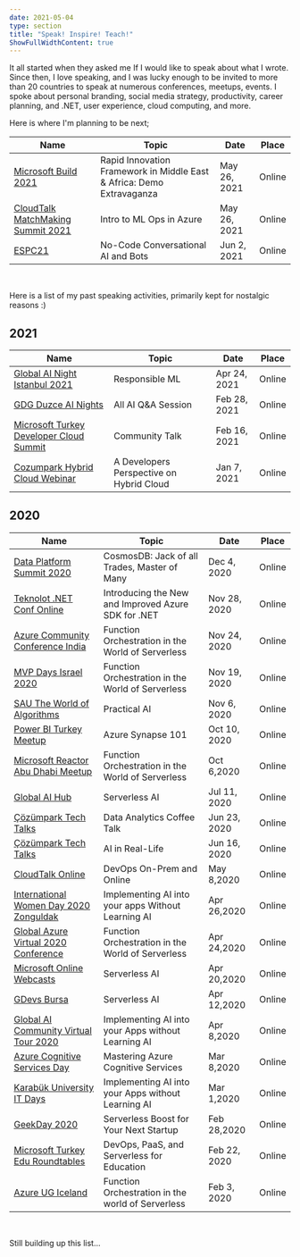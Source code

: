```yaml
---
date: 2021-05-04
type: section
title: "Speak! Inspire! Teach!"
ShowFullWidthContent: true
---
```


It all started when they asked me If I would like to speak about what I wrote. Since then, I love speaking, and I was lucky enough to be invited to more than 20 countries to speak at numerous conferences, meetups, events. I spoke about personal branding, social media strategy, productivity, career planning, and .NET, user experience, cloud computing, and more.

Here is where I'm planning to be next;

| Name | Topic | Date | Place |
| ----------- | ----------- | ----------- | ----------- |
| [Microsoft Build 2021](https://mybuild.microsoft.com/sessions/bbee6b04-b772-4c2a-8b31-ccb99f703692?source=sessions) | Rapid Innovation Framework in Middle East & Africa: Demo Extravaganza | May 26, 2021 | Online |
| [CloudTalk MatchMaking Summit 2021](https://cloudtalk.icu/) | Intro to ML Ops in Azure | May 26, 2021 | Online |
| [ESPC21](https://www.sharepointeurope.com/events/no-code-conversational-ai-and-bots/) | No-Code Conversational AI and Bots | Jun 2, 2021 | Online |

<br/>

Here is a list of my past speaking activities, primarily kept for nostalgic reasons :)

## 2021

| Name | Topic | Date | Place |
| ----------- | ----------- | ----------- | ----------- |
| [Global AI Night Istanbul 2021](https://www.meetup.com/Teknolot/events/276686223/) | Responsible ML | Apr 24, 2021 | Online |
| [GDG Duzce AI Nights](https://youtu.be/Q478pKD2lnc) | All AI Q&A Session  | Feb 28, 2021 | Online |
| [Microsoft Turkey Developer Cloud Summit](https://twitter.com/MicrosoftTR/status/1361563465165529088) | Community Talk | Feb 16, 2021 | Online |
| [Cozumpark Hybrid Cloud Webinar](https://etkinlik.cozumpark.com/etkinlik/hibrit-bulut-cozumleriyle-rekabet-avantaji-kazanin/1131) | A Developers Perspective on Hybrid Cloud  | Jan 7, 2021 | Online |

## 2020

| Name | Topic | Date | Place |
| ----------- | ----------- | ----------- | ----------- |
| [Data Platform Summit 2020](https://dataplatformgeeks.com/dps2020/) | CosmosDB: Jack of all Trades, Master of Many | Dec 4, 2020 | Online |
| [Teknolot .NET Conf Online](https://www.meetup.com/Teknolot/events/273634473/) | Introducing the New and Improved Azure SDK for .NET | Nov 28, 2020 | Online |
| [Azure Community Conference India](https://www.azconf.dev/) | Function Orchestration in the World of Serverless | Nov 24, 2020 | Online |
| [MVP Days Israel 2020](https://mvpdays.co.il/) | Function Orchestration in the World of Serverless | Nov 19, 2020 | Online |
| [SAU The World of Algorithms](https://www.linkedin.com/posts/sakaryaemk_sa%C3%BCemk-ailesi-olarak-yapay-zeka-makine-%C3%B6%C4%9Frenmesi-activity-6728349840381661184-SVMi) | Practical AI | Nov 6, 2020 | Online |
| [Power BI Turkey Meetup](https://www.meetup.com/PowerBI-Turkiye/events/273342362/) | Azure Synapse 101 | Oct 10, 2020 | Online |
| [Microsoft Reactor Abu Dhabi Meetup](https://www.meetup.com/Microsoft-Reactor-Abu-Dhabi/events/273068788/) | Function Orchestration in the World of Serverless | Oct 6,2020 | Online |
| [Global AI Hub](https://www.youtube.com/watch?v=bFzoquhr9gc&ab_channel=GlobalAIHub) | Serverless AI | Jul 11, 2020 | Online |
| [Çözümpark Tech Talks](https://etkinlik.cozumpark.com/etkinlik/cozumpark-teknoloji-sohbetleri-tech-talks-live--kahve-arasinda-veri-analitigi/1079) | Data Analytics Coffee Talk | Jun 23, 2020 | Online |
| [Çözümpark Tech Talks](https://etkinlik.cozumpark.com/etkinlik/gercek-hayatta-yapay-zeka/1055) | AI in Real-Life | Jun 16, 2020 | Online |
| [CloudTalk Online](https://www.youtube.com/watch?v=88EqcmY7w54&feature=youtu.be&ab_channel=CloudTalkGlobal) | DevOps On-Prem and Online | May 8,2020 | Online |
| [International Women Day 2020 Zonguldak](https://www.youtube.com/watch?v=6n4wj5zGSjQ&feature=youtu.be&t=6667&ab_channel=GDG%26WTMZonguldak) | Implementing AI into your apps Without Learning AI | Apr 26,2020 | Online |
| [Global Azure Virtual 2020 Conference](https://daron.blog/2020/global-azure-virtual-2020-conference/) | Function Orchestration in the World of Serverless | Apr 24,2020 | Online |
| [Microsoft Online Webcasts](https://info.microsoft.com/ME-AzureApp-WBNR-FY20-05May-20-ServerlessAI-SRDEM19333_LP02OnDemandRegistration-ForminBody.html?wt.mc_id=AID3011342_QSG_EML_427529) | Serverless AI | Apr 20,2020 | Online |
| [GDevs Bursa](https://www.youtube.com/watch?v=2S6MQqrKZus&feature=youtu.be&t=1329&ab_channel=GDGBursa) | Serverless AI | Apr 12,2020 | Online |
| [Global AI Community Virtual Tour 2020](https://daron.blog/2020/global-ai-community-virtual-tour-2020/) | Implementing AI into your Apps without Learning AI | Apr 8,2020 | Online |
| [Azure Cognitive Services Day](https://daron.blog/2020/a-full-day-of-azure-cognitive-services/) | Mastering Azure Cognitive Services | Mar 8,2020 | Online |
| [Karabük University IT Days](https://daron.blog/2020/karabuk-university-it-days-2020/) | Implementing AI into your Apps without Learning AI | Mar 1,2020 | Online |
| [GeekDay 2020](https://daron.blog/2020/geekday-2020/) | Serverless Boost for Your Next Startup | Feb 28,2020 | Online |
| [Microsoft Turkey Edu Roundtables](https://daron.blog/2020/devops-paas-and-serverless-for-education/) | DevOps, PaaS, and Serverless for Education | Feb 22, 2020 | Online |
| [Azure UG Iceland](https://www.meetup.com/Azure-UG-Iceland/events/268264791?fbclid=IwAR0c7Oh_XJB75eTQkXvgan7bjk88eVvo07_gSUdPotYcAhHDktCC-KVNNrY) | Function Orchestration in the world of Serverless | Feb 3, 2020 | Online |

<br/>

Still building up this list...
